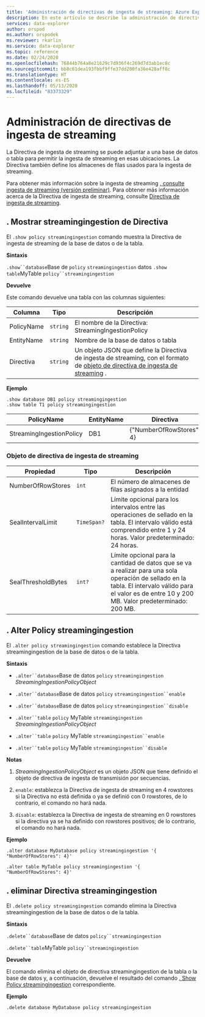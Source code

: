 ```yaml
---
title: 'Administración de directivas de ingesta de streaming: Azure Explorador de datos | Microsoft Docs'
description: En este artículo se describe la administración de directivas de ingesta de streaming en Azure Explorador de datos.
services: data-explorer
author: orspod
ms.author: orspodek
ms.reviewer: rkarlin
ms.service: data-explorer
ms.topic: reference
ms.date: 02/24/2020
ms.openlocfilehash: 76844b764a8e21629c7d936f4c269d7d3ab1ec8c
ms.sourcegitcommit: bb8c61dea193fbbf9ffe37dd200fa36e428aff8c
ms.translationtype: HT
ms.contentlocale: es-ES
ms.lasthandoff: 05/13/2020
ms.locfileid: "83373329"
---
```

# <a name="streaming-ingestion-policy-management"></a>Administración de directivas de ingesta de streaming

La Directiva de ingesta de streaming se puede adjuntar a una base de datos o tabla para permitir la ingesta de streaming en esas ubicaciones. La Directiva también define los almacenes de filas usados para la ingesta de streaming.

Para obtener más información sobre la ingesta de streaming [, consulte ingesta de streaming (versión preliminar)](../../ingest-data-streaming.md). Para obtener más información acerca de la Directiva de ingesta de streaming, consulte [Directiva de ingesta de streaming](streamingingestionpolicy.md).

## <a name="show-policy-streamingingestion"></a>. Mostrar streamingingestion de Directiva

El `.show policy streamingingestion` comando muestra la Directiva de ingesta de streaming de la base de datos o de la tabla.

**Sintaxis**

`.show``database`Base de `policy` `streamingingestion` 
 datos `.show` `table`MyTable `policy``streamingingestion`

**Devuelve**

Este comando devuelve una tabla con las columnas siguientes:

|Columna    |Tipo    |Descripción
|---|---|---
|PolicyName|`string`|El nombre de la Directiva: StreamingIngestionPolicy
|EntityName|`string`|Nombre de la base de datos o tabla
|Directiva    |`string`|Un objeto JSON que define la Directiva de ingesta de streaming, con el formato de [objeto de directiva de ingesta de streaming](#streaming-ingestion-policy-object) .

**Ejemplo**

```kusto
.show database DB1 policy streamingingestion 
.show table T1 policy streamingingestion 
```

|PolicyName|EntityName|Directiva|ChildEntities|EntityType|
|---|---|---|---|---|
|StreamingIngestionPolicy|DB1|{"NumberOfRowStores": 4}

### <a name="streaming-ingestion-policy-object"></a>Objeto de directiva de ingesta de streaming

|Propiedad  |Tipo    |Descripción                                                       |
|----------|--------|------------------------------------------------------------------|
|NumberOfRowStores |`int`  |El número de almacenes de filas asignados a la entidad|
|SealIntervalLimit|`TimeSpan?`|Límite opcional para los intervalos entre las operaciones de sellado en la tabla. El intervalo válido está comprendido entre 1 y 24 horas. Valor predeterminado: 24 horas.|
|SealThresholdBytes|`int?`|Límite opcional para la cantidad de datos que se va a realizar para una sola operación de sellado en la tabla. El intervalo válido para el valor es de entre 10 y 200 MB. Valor predeterminado: 200 MB.|

## <a name="alter-policy-streamingingestion"></a>. Alter Policy streamingingestion

El `.alter policy streamingingestion` comando establece la Directiva streamingingestion de la base de datos o de la tabla.

**Sintaxis**

* `.alter``database`Base de datos `policy` `streamingingestion` *StreamingIngestionPolicyObject*

* `.alter``database`Base de datos `policy` `streamingingestion``enable`

* `.alter``database`Base de datos `policy` `streamingingestion``disable`

* `.alter``table` `policy` MyTable `streamingingestion` *StreamingIngestionPolicyObject*

* `.alter``table` `policy` MyTable `streamingingestion``enable`

* `.alter``table` `policy` MyTable `streamingingestion``disable`

**Notas**

1. *StreamingIngestionPolicyObject* es un objeto JSON que tiene definido el objeto de directiva de ingesta de transmisión por secuencias.

2. `enable`: establezca la Directiva de ingesta de streaming en 4 rowstores si la Directiva no está definida o ya se definió con 0 rowstores, de lo contrario, el comando no hará nada.

3. `disable`: establezca la Directiva de ingesta de streaming en 0 rowstores si la directiva ya se ha definido con rowstores positivos; de lo contrario, el comando no hará nada.

**Ejemplo**

```kusto
.alter database MyDatabase policy streamingingestion '{  "NumberOfRowStores": 4}'

.alter table MyTable policy streamingingestion '{  "NumberOfRowStores": 4}'
```

## <a name="delete-policy-streamingingestion"></a>. eliminar Directiva streamingingestion

El `.delete policy streamingingestion` comando elimina la Directiva streamingingestion de la base de datos o de la tabla.

**Sintaxis** 

`.delete``database`Base de datos `policy``streamingingestion`

`.delete``table`MyTable `policy``streamingingestion`

**Devuelve**

El comando elimina el objeto de directiva streamingingestion de la tabla o la base de datos y, a continuación, devuelve el resultado del comando [. Show Policy streamingingestion](#show-policy-streamingingestion) correspondiente.

**Ejemplo**

```kusto
.delete database MyDatabase policy streamingingestion 
```